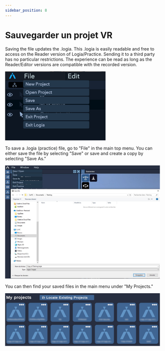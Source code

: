 ```yaml
---
sidebar_position: 8
---
```



# Sauvegarder un projet VR

Saving the file updates the .logia.
This .logia is easily readable and free to access on the Reader version of Logia/Practice. Sending it to a third party has no particular restrictions.
The experience can be read as long as the Reader/Editor versions are compatible with the recorded version.

![Save Menu](/img/save_menu.png)


To save a .logia (practice) file, go to "File" in the main top menu.
You can either save the file by selecting "Save" or save and create a copy by selecting "Save As."

![Save](/img/UI_SaveAs.JPG)

You can then find your saved files in the main menu under "My Projects."

![Savee](/img/UI_MyProject.JPG)




